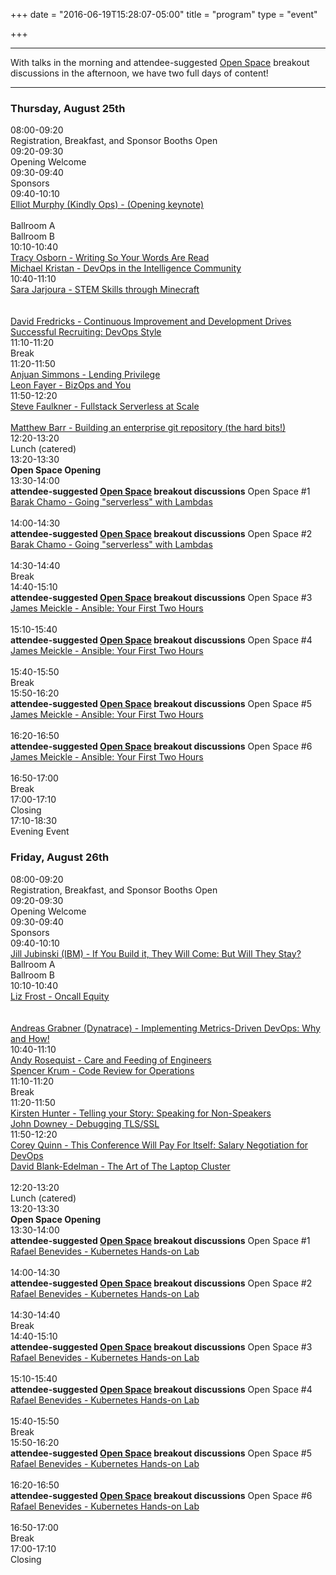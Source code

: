 +++
date = "2016-06-19T15:28:07-05:00"
title = "program"
type = "event"

+++

<div class = "row">
  <div class = "col-md-12">
    <hr />
    With talks in the morning and attendee-suggested <a href="/pages/open-space-format">Open Space</a> breakout discussions in the afternoon, we have two full days of content!
    <hr />
  </div>
</div>

<div class = "row">
  <div class = "col-md-12">
    <div class = "row">
      <div class = "col-md-12 col-md-offset-5">
        <h3>Thursday, August 25th</h3>
      </div>
    </div>
    <!-- this div is repeated for each timeslot -->
    <div class = "row">
      <div class = "col-md-2 col-md-offset-1">
        <time>08:00-09:20</time>
      </div>
      <div class = "col-md-8 box">
        Registration, Breakfast, and Sponsor Booths Open
      </div>
    </div> <!-- end timeslot div -->
    <!-- this div is repeated for each timeslot -->
    <div class = "row">
      <div class = "col-md-2 col-md-offset-1">
        <time>09:20-09:30</time>
      </div>
      <div class = "col-md-8 box">
        Opening Welcome
      </div>
    </div> <!-- end timeslot div -->
    <!-- this div is repeated for each timeslot -->
    <div class = "row">
      <div class = "col-md-2 col-md-offset-1">
        <time>09:30-09:40</time>
      </div>
      <div class = "col-md-8 box">
        Sponsors
      </div>
    </div> <!-- end timeslot div -->
    <!-- this div is repeated for each timeslot -->
    <div class = "row">
      <div class = "col-md-2 col-md-offset-1">
        <time>09:40-10:10</time>
      </div>
      <div class = "col-md-8 box">
        <a href="/events/2016-boston/program/elliot-murphy">Elliot Murphy (Kindly Ops) - (Opening keynote)<br><br></a>
      </div>
    </div> <!-- end timeslot div -->
    <!-- this div is repeated for each timeslot -->
    <div class = "row">
      <div class = "col-md-4 col-md-offset-4">
        Ballroom A
      </div>
      <div class = "col-md-4">
        Ballroom B
      </div>
    </div> <!-- end timeslot div -->
    <!-- this div is repeated for each timeslot -->
    <div class = "row">
      <div class = "col-md-2 col-md-offset-1">
        <time>10:10-10:40</time>
      </div>
      <div class = "col-md-4 box">
        <a href="/events/2016-boston/program/tracy-osborn">Tracy Osborn - Writing So Your Words Are Read</a>
      </div>
      <div class = "col-md-4 box">
        <a href="/events/2016-boston/program/michael-kristan">Michael Kristan - DevOps in the Intelligence Community</a>
      </div>
    </div> <!-- end timeslot div -->
    <!-- this div is repeated for each timeslot -->
    <div class = "row">
      <div class = "col-md-2 col-md-offset-1">
        <time>10:40-11:10</time>
      </div>
      <div class = "col-md-4 box">
        <a href="/events/2016-boston/program/sara-jarjoura">Sara Jarjoura - STEM Skills through Minecraft</a><br><br><br>
      </div>
      <div class = "col-md-4 box">
        <a href="/events/2016-boston/program/david-fredricks">David Fredricks - Continuous Improvement and Development Drives Successful Recruiting: DevOps Style</a>
      </div>
    </div> <!-- end timeslot div -->
    <!-- this div is repeated for each timeslot -->
    <div class = "row">
      <div class = "col-md-2 col-md-offset-1">
        <time>11:10-11:20</time>
      </div>
      <div class = "col-md-8 box">
        Break
      </div>
    </div> <!-- end timeslot div -->
    <!-- this div is repeated for each timeslot -->
    <div class = "row">
      <div class = "col-md-2 col-md-offset-1">
        <time>11:20-11:50</time>
      </div>
      <div class = "col-md-4 box">
        <a href="/events/2016-boston/program/anjuan-simmons">Anjuan Simmons - Lending Privilege</a>
      </div>
      <div class = "col-md-4 box">
        <a href="/events/2016-boston/program/leon-fayer">Leon Fayer - BizOps and You</a>
      </div>
    </div> <!-- end timeslot div -->
    <!-- this div is repeated for each timeslot -->
    <div class = "row">
      <div class = "col-md-2 col-md-offset-1">
        <time>11:50-12:20</time>
      </div>
      <div class = "col-md-4 box">
        <a href="/events/2016-boston/program/steve-faulkner">Steve Faulkner - Fullstack Serverless at Scale</a><br><br>
      </div>
      <div class = "col-md-4 box">
        <a href="/events/2016-boston/program/matthew-barr">Matthew Barr - Building an enterprise git repository (the hard bits!)</a>
      </div>
    </div> <!-- end timeslot div -->
    <!-- this div is repeated for each timeslot -->
    <div class = "row">
      <div class = "col-md-2 col-md-offset-1">
        <time>12:20-13:20</time>
      </div>
      <div class = "col-md-8 box">
        Lunch (catered)
      </div>
    </div> <!-- end timeslot div -->
    <!-- this div is repeated for each timeslot -->
    <div class = "row">
      <div class = "col-md-2 col-md-offset-1">
        <time>13:20-13:30</time>
      </div>
      <div class = "col-md-8 box">
        <strong>Open Space Opening</strong>
      </div>
    </div> <!-- end timeslot div -->
    <!-- this div is repeated for each timeslot -->
    <div class = "row">
      <div class = "col-md-2 col-md-offset-1">
        <time>13:30-14:00</time>
      </div>
      <div class = "col-md-4 box">
        <strong>attendee-suggested <a href="/pages/open-space-format">Open Space</a> breakout discussions</strong> Open Space #1
      </div>
      <div class = "col-md-4 box">
        <a href="/events/2016-boston/program/barak-chamo">Barak Chamo - Going "serverless" with Lambdas</a><br><br>
      </div>
    </div> <!-- end timeslot div -->
    <!-- this div is repeated for each timeslot -->
    <div class = "row">
      <div class = "col-md-2 col-md-offset-1">
        <time>14:00-14:30</time>
      </div>
      <div class = "col-md-4 box">
        <strong>attendee-suggested <a href="/pages/open-space-format">Open Space</a> breakout discussions</strong> Open Space #2
      </div>
      <div class = "col-md-4 box">
        <a href="/events/2016-boston/program/barak-chamo">Barak Chamo - Going "serverless" with Lambdas</a><br><br>
      </div>
    </div> <!-- end timeslot div -->
    <!-- this div is repeated for each timeslot -->
    <div class = "row">
      <div class = "col-md-2 col-md-offset-1">
        <time>14:30-14:40</time>
      </div>
      <div class = "col-md-8 box">
        Break
      </div>
    </div> <!-- end timeslot div -->
    <!-- this div is repeated for each timeslot -->
    <div class = "row">
      <div class = "col-md-2 col-md-offset-1">
        <time>14:40-15:10</time>
      </div>
      <div class = "col-md-4 box">
        <strong>attendee-suggested <a href="/pages/open-space-format">Open Space</a> breakout discussions</strong> Open Space #3
      </div>
      <div class = "col-md-4 box">
        <a href="/events/2016-boston/program/james-meickle">James Meickle - Ansible: Your First Two Hours</a><br><br>
      </div>
    </div> <!-- end timeslot div -->
    <!-- this div is repeated for each timeslot -->
    <div class = "row">
      <div class = "col-md-2 col-md-offset-1">
        <time>15:10-15:40</time>
      </div>
      <div class = "col-md-4 box">
        <strong>attendee-suggested <a href="/pages/open-space-format">Open Space</a> breakout discussions</strong> Open Space #4
      </div>
      <div class = "col-md-4 box">
        <a href="/events/2016-boston/program/james-meickle">James Meickle - Ansible: Your First Two Hours</a><br><br>
      </div>
    </div> <!-- end timeslot div -->
    <!-- this div is repeated for each timeslot -->
    <div class = "row">
      <div class = "col-md-2 col-md-offset-1">
        <time>15:40-15:50</time>
      </div>
      <div class = "col-md-8 box">
        Break
      </div>
    </div> <!-- end timeslot div -->
    <!-- this div is repeated for each timeslot -->
    <div class = "row">
      <div class = "col-md-2 col-md-offset-1">
        <time>15:50-16:20</time>
      </div>
      <div class = "col-md-4 box">
        <strong>attendee-suggested <a href="/pages/open-space-format">Open Space</a> breakout discussions</strong> Open Space #5
      </div>
      <div class = "col-md-4 box">
        <a href="/events/2016-boston/program/james-meickle">James Meickle - Ansible: Your First Two Hours</a><br><br>
      </div>
    </div> <!-- end timeslot div -->
    <!-- this div is repeated for each timeslot -->
    <div class = "row">
      <div class = "col-md-2 col-md-offset-1">
        <time>16:20-16:50</time>
      </div>
      <div class = "col-md-4 box">
        <strong>attendee-suggested <a href="/pages/open-space-format">Open Space</a> breakout discussions</strong> Open Space #6
      </div>
      <div class = "col-md-4 box">
        <a href="/events/2016-boston/program/james-meickle">James Meickle - Ansible: Your First Two Hours</a><br><br>
      </div>
    </div> <!-- end timeslot div -->
    <!-- this div is repeated for each timeslot -->
    <div class = "row">
      <div class = "col-md-2 col-md-offset-1">
        <time>16:50-17:00</time>
      </div>
      <div class = "col-md-8 box">
        Break
      </div>
    </div> <!-- end timeslot div -->
    <!-- this div is repeated for each timeslot -->
    <div class = "row">
      <div class = "col-md-2 col-md-offset-1">
        <time>17:00-17:10</time>
      </div>
      <div class = "col-md-8 box">
        Closing
      </div>
    </div> <!-- end timeslot div -->
    <!-- this div is repeated for each timeslot -->
    <div class = "row">
      <div class = "col-md-2 col-md-offset-1">
        <time>17:10-18:30</time>
      </div>
      <div class = "col-md-8 box">
        Evening Event
      </div>
    </div> <!-- end timeslot div -->
  </div><!-- end day 1 -->
  <div class = "col-md-12">
    <div class = "row">
      <div class = "col-md-12 col-md-offset-5">
        <h3>Friday, August 26th</h3>
      </div>
    </div>
    <!-- this div is repeated for each timeslot -->
    <div class = "row">
      <div class = "col-md-2 col-md-offset-1">
        <time>08:00-09:20</time>
      </div>
      <div class = "col-md-8 box">
        Registration, Breakfast, and Sponsor Booths Open
      </div>
    </div> <!-- end timeslot div -->
    <!-- this div is repeated for each timeslot -->
    <div class = "row">
      <div class = "col-md-2 col-md-offset-1">
        <time>09:20-09:30</time>
      </div>
      <div class = "col-md-8 box">
        Opening Welcome
      </div>
    </div> <!-- end timeslot div -->
    <!-- this div is repeated for each timeslot -->
    <div class = "row">
      <div class = "col-md-2 col-md-offset-1">
        <time>09:30-09:40</time>
      </div>
      <div class = "col-md-8 box">
        Sponsors
      </div>
    </div> <!-- end timeslot div -->
    <!-- this div is repeated for each timeslot -->
    <div class = "row">
      <div class = "col-md-2 col-md-offset-1">
        <time>09:40-10:10</time>
      </div>
      <div class = "col-md-8 box">
        <a href="/events/2016-boston/program/jill-jubinski">Jill Jubinski (IBM) - If You Build it, They Will Come: But Will They Stay?</a>
      </div>
    </div> <!-- end timeslot div -->
    <!-- this div is repeated for each timeslot -->
    <div class = "row">
      <div class = "col-md-4 col-md-offset-4">
        Ballroom A
      </div>
      <div class = "col-md-4">
        Ballroom B
      </div>
    </div> <!-- end timeslot div -->
    <!-- this div is repeated for each timeslot -->
    <div class = "row">
      <div class = "col-md-2 col-md-offset-1">
        <time>10:10-10:40</time>
      </div>
      <div class = "col-md-4 box">
        <a href="/events/2016-boston/program/liz-frost">Liz Frost - Oncall Equity</a><br><br><br>
      </div>
      <div class = "col-md-4 box">
        <a href="/events/2016-boston/program/andreas-grabner">Andreas Grabner (Dynatrace) - Implementing Metrics-Driven DevOps: Why and How!</a>
      </div>
    </div> <!-- end timeslot div -->
    <!-- this div is repeated for each timeslot -->
    <div class = "row">
      <div class = "col-md-2 col-md-offset-1">
        <time>10:40-11:10</time>
      </div>
      <div class = "col-md-4 box">
        <a href="/events/2016-boston/program/andy-rosequist">Andy Rosequist - Care and Feeding of Engineers</a>
      </div>
      <div class = "col-md-4 box">
        <a href="/events/2016-boston/program/spencer-krum">Spencer Krum - Code Review for Operations</a>
      </div>
    </div> <!-- end timeslot div -->
    <!-- this div is repeated for each timeslot -->
    <div class = "row">
      <div class = "col-md-2 col-md-offset-1">
        <time>11:10-11:20</time>
      </div>
      <div class = "col-md-8 box">
        Break
      </div>
    </div> <!-- end timeslot div -->
    <!-- this div is repeated for each timeslot -->
    <div class = "row">
      <div class = "col-md-2 col-md-offset-1">
        <time>11:20-11:50</time>
      </div>
      <div class = "col-md-4 box">
        <a href="/events/2016-boston/program/kirsten-hunter">Kirsten Hunter - Telling your Story: Speaking for Non-Speakers</a>
      </div>
      <div class = "col-md-4 box">
        <a href="/events/2016-boston/program/john-downey">John Downey - Debugging TLS/SSL</a>
      </div>
    </div> <!-- end timeslot div -->
    <!-- this div is repeated for each timeslot -->
    <div class = "row">
      <div class = "col-md-2 col-md-offset-1">
        <time>11:50-12:20</time>
      </div>
      <div class = "col-md-4 box">
        <a href="/events/2016-boston/program/corey-quinn">Corey Quinn - This Conference Will Pay For Itself: Salary Negotiation for DevOps</a>
      </div>
      <div class = "col-md-4 box">
        <a href="/events/2016-boston/program/david-blank-edelman">David Blank-Edelman - The Art of The Laptop Cluster</a><br><br>
      </div>
    </div> <!-- end timeslot div -->
    <!-- this div is repeated for each timeslot -->
    <div class = "row">
      <div class = "col-md-2 col-md-offset-1">
        <time>12:20-13:20</time>
      </div>
      <div class = "col-md-8 box">
        Lunch (catered)
      </div>
    </div> <!-- end timeslot div -->
    <!-- this div is repeated for each timeslot -->
    <div class = "row">
      <div class = "col-md-2 col-md-offset-1">
        <time>13:20-13:30</time>
      </div>
      <div class = "col-md-8 box">
        <strong>Open Space Opening</strong>
      </div>
    </div> <!-- end timeslot div -->
    <!-- this div is repeated for each timeslot -->
    <div class = "row">
      <div class = "col-md-2 col-md-offset-1">
        <time>13:30-14:00</time>
      </div>
      <div class = "col-md-4 box">
        <strong>attendee-suggested <a href="/pages/open-space-format">Open Space</a> breakout discussions</strong> Open Space #1
      </div>
      <div class = "col-md-4 box">
        <a href="/events/2016-boston/program/rafael-benevides">Rafael Benevides - Kubernetes Hands-on Lab</a><br><br>
      </div>
    </div> <!-- end timeslot div -->
    <!-- this div is repeated for each timeslot -->
    <div class = "row">
      <div class = "col-md-2 col-md-offset-1">
        <time>14:00-14:30</time>
      </div>
      <div class = "col-md-4 box">
        <strong>attendee-suggested <a href="/pages/open-space-format">Open Space</a> breakout discussions</strong> Open Space #2
      </div>
      <div class = "col-md-4 box">
        <a href="/events/2016-boston/program/rafael-benevides">Rafael Benevides - Kubernetes Hands-on Lab</a><br><br>
      </div>
    </div> <!-- end timeslot div -->
    <!-- this div is repeated for each timeslot -->
    <div class = "row">
      <div class = "col-md-2 col-md-offset-1">
        <time>14:30-14:40</time>
      </div>
      <div class = "col-md-8 box">
        Break
      </div>
    </div> <!-- end timeslot div -->
    <!-- this div is repeated for each timeslot -->
    <div class = "row">
      <div class = "col-md-2 col-md-offset-1">
        <time>14:40-15:10</time>
      </div>
      <div class = "col-md-4 box">
        <strong>attendee-suggested <a href="/pages/open-space-format">Open Space</a> breakout discussions</strong> Open Space #3
      </div>
      <div class = "col-md-4 box">
        <a href="/events/2016-boston/program/rafael-benevides">Rafael Benevides - Kubernetes Hands-on Lab</a><br><br>
      </div>
    </div> <!-- end timeslot div -->
    <!-- this div is repeated for each timeslot -->
    <div class = "row">
      <div class = "col-md-2 col-md-offset-1">
        <time>15:10-15:40</time>
      </div>
      <div class = "col-md-4 box">
        <strong>attendee-suggested <a href="/pages/open-space-format">Open Space</a> breakout discussions</strong> Open Space #4
      </div>
      <div class = "col-md-4 box">
        <a href="/events/2016-boston/program/rafael-benevides">Rafael Benevides - Kubernetes Hands-on Lab</a><br><br>
      </div>
    </div> <!-- end timeslot div -->
    <!-- this div is repeated for each timeslot -->
    <div class = "row">
      <div class = "col-md-2 col-md-offset-1">
        <time>15:40-15:50</time>
      </div>
      <div class = "col-md-8 box">
        Break
      </div>
    </div> <!-- end timeslot div -->
    <!-- this div is repeated for each timeslot -->
    <div class = "row">
      <div class = "col-md-2 col-md-offset-1">
        <time>15:50-16:20</time>
      </div>
      <div class = "col-md-4 box">
        <strong>attendee-suggested <a href="/pages/open-space-format">Open Space</a> breakout discussions</strong> Open Space #5
      </div>
      <div class = "col-md-4 box">
        <a href="/events/2016-boston/program/rafael-benevides">Rafael Benevides - Kubernetes Hands-on Lab</a><br><br>
      </div>
    </div> <!-- end timeslot div -->
    <!-- this div is repeated for each timeslot -->
    <div class = "row">
      <div class = "col-md-2 col-md-offset-1">
        <time>16:20-16:50</time>
      </div>
      <div class = "col-md-4 box">
        <strong>attendee-suggested <a href="/pages/open-space-format">Open Space</a> breakout discussions</strong> Open Space #6
      </div>
      <div class = "col-md-4 box">
        <a href="/events/2016-boston/program/rafael-benevides">Rafael Benevides - Kubernetes Hands-on Lab</a><br><br>
      </div>
    </div> <!-- end timeslot div -->
    <!-- this div is repeated for each timeslot -->
    <div class = "row">
      <div class = "col-md-2 col-md-offset-1">
        <time>16:50-17:00</time>
      </div>
      <div class = "col-md-8 box">
        Break
      </div>
    </div> <!-- end timeslot div -->
    <!-- this div is repeated for each timeslot -->
    <div class = "row">
      <div class = "col-md-2 col-md-offset-1">
        <time>17:00-17:10</time>
      </div>
      <div class = "col-md-8 box">
        Closing
      </div>
    </div> <!-- end timeslot div -->
  </div><!-- end day 2 -->
</div>
